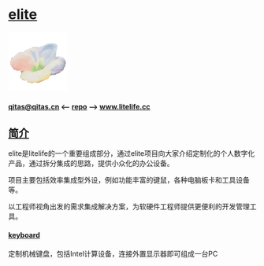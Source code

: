 ﻿# [elite](https://github.com/lite-life/elite) 

[![sites](litelife/litelife.png)](http://www.litelife.cc)

#### qitas@qitas.cn <-- [repo](https://github.com/lite-life/litelife) --> www.litelife.cc

## [简介](https://github.com/lite-life/elite/wiki) 

elite是litelife的一个重要组成部分，通过elite项目向大家介绍定制化的个人数字化产品，通过拆分集成的思路，提供小众化的办公设备。

项目主要包括效率集成型外设，例如功能丰富的键鼠，各种电脑板卡和工具设备等。

以工程师视角出发的需求集成解决方案，为软硬件工程师提供更便利的开发管理工具。


#### [keyboard](keyboard/)

定制机械键盘，包括Intel计算设备，连接外置显示器即可组成一台PC
